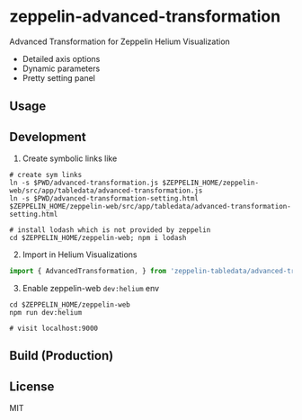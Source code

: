 # zeppelin-advanced-transformation

Advanced Transformation for Zeppelin Helium Visualization

- Detailed axis options
- Dynamic parameters 
- Pretty setting panel

## Usage

## Development

1. Create symbolic links like

```shell
# create sym links
ln -s $PWD/advanced-transformation.js $ZEPPELIN_HOME/zeppelin-web/src/app/tabledata/advanced-transformation.js
ln -s $PWD/advanced-transformation-setting.html $ZEPPELIN_HOME/zeppelin-web/src/app/tabledata/advanced-transformation-setting.html

# install lodash which is not provided by zeppelin
cd $ZEPPELIN_HOME/zeppelin-web; npm i lodash
```

2. Import in Helium Visualizations 

```javascript
import { AdvancedTransformation, } from 'zeppelin-tabledata/advanced-transformation'
```

3. Enable zeppelin-web `dev:helium` env

```shell
cd $ZEPPELIN_HOME/zeppelin-web
npm run dev:helium

# visit localhost:9000
```

## Build (Production)

## License

MIT